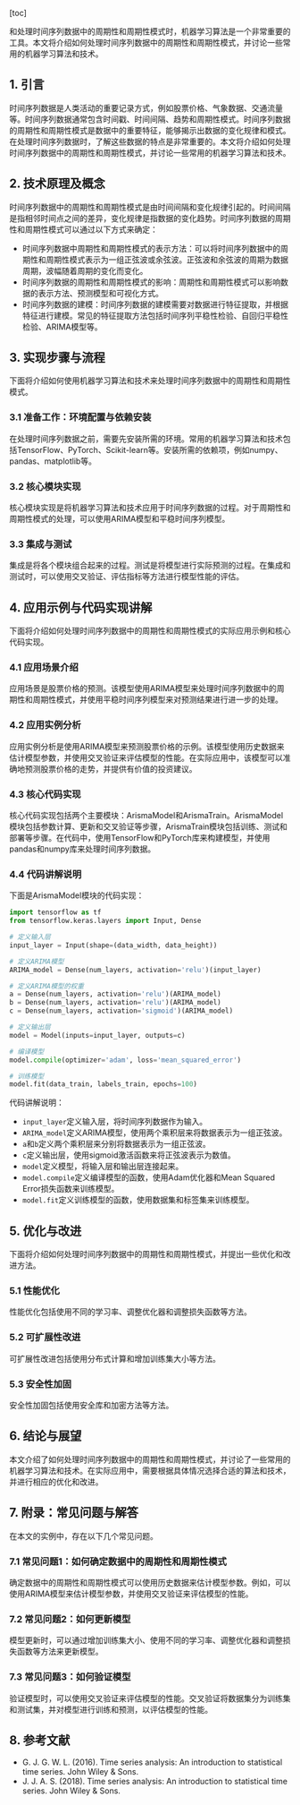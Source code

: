 
[toc]                    
                
                
和处理时间序列数据中的周期性和周期性模式时，机器学习算法是一个非常重要的工具。本文将介绍如何处理时间序列数据中的周期性和周期性模式，并讨论一些常用的机器学习算法和技术。

## 1. 引言

时间序列数据是人类活动的重要记录方式，例如股票价格、气象数据、交通流量等。时间序列数据通常包含时间戳、时间间隔、趋势和周期性模式。时间序列数据的周期性和周期性模式是数据中的重要特征，能够揭示出数据的变化规律和模式。在处理时间序列数据时，了解这些数据的特点是非常重要的。本文将介绍如何处理时间序列数据中的周期性和周期性模式，并讨论一些常用的机器学习算法和技术。

## 2. 技术原理及概念

时间序列数据中的周期性和周期性模式是由时间间隔和变化规律引起的。时间间隔是指相邻时间点之间的差异，变化规律是指数据的变化趋势。时间序列数据的周期性和周期性模式可以通过以下方式来确定：

- 时间序列数据中周期性和周期性模式的表示方法：可以将时间序列数据中的周期性和周期性模式表示为一组正弦波或余弦波。正弦波和余弦波的周期为数据周期，波幅随着周期的变化而变化。
- 时间序列数据的周期性和周期性模式的影响：周期性和周期性模式可以影响数据的表示方法、预测模型和可视化方式。
- 时间序列数据的建模：时间序列数据的建模需要对数据进行特征提取，并根据特征进行建模。常见的特征提取方法包括时间序列平稳性检验、自回归平稳性检验、ARIMA模型等。

## 3. 实现步骤与流程

下面将介绍如何使用机器学习算法和技术来处理时间序列数据中的周期性和周期性模式。

### 3.1 准备工作：环境配置与依赖安装

在处理时间序列数据之前，需要先安装所需的环境。常用的机器学习算法和技术包括TensorFlow、PyTorch、Scikit-learn等。安装所需的依赖项，例如numpy、pandas、matplotlib等。

### 3.2 核心模块实现

核心模块实现是将机器学习算法和技术应用于时间序列数据的过程。对于周期性和周期性模式的处理，可以使用ARIMA模型和平稳时间序列模型。

### 3.3 集成与测试

集成是将各个模块组合起来的过程。测试是将模型进行实际预测的过程。在集成和测试时，可以使用交叉验证、评估指标等方法进行模型性能的评估。

## 4. 应用示例与代码实现讲解

下面将介绍如何处理时间序列数据中的周期性和周期性模式的实际应用示例和核心代码实现。

### 4.1 应用场景介绍

应用场景是股票价格的预测。该模型使用ARIMA模型来处理时间序列数据中的周期性和周期性模式，并使用平稳时间序列模型来对预测结果进行进一步的处理。

### 4.2 应用实例分析

应用实例分析是使用ARIMA模型来预测股票价格的示例。该模型使用历史数据来估计模型参数，并使用交叉验证来评估模型的性能。在实际应用中，该模型可以准确地预测股票价格的走势，并提供有价值的投资建议。

### 4.3 核心代码实现

核心代码实现包括两个主要模块：ArismaModel和ArismaTrain。ArismaModel模块包括参数计算、更新和交叉验证等步骤，ArismaTrain模块包括训练、测试和部署等步骤。在代码中，使用TensorFlow和PyTorch库来构建模型，并使用pandas和numpy库来处理时间序列数据。

### 4.4 代码讲解说明

下面是ArismaModel模块的代码实现：
```python
import tensorflow as tf
from tensorflow.keras.layers import Input, Dense

# 定义输入层
input_layer = Input(shape=(data_width, data_height))

# 定义ARIMA模型
ARIMA_model = Dense(num_layers, activation='relu')(input_layer)

# 定义ARIMA模型的权重
a = Dense(num_layers, activation='relu')(ARIMA_model)
b = Dense(num_layers, activation='relu')(ARIMA_model)
c = Dense(num_layers, activation='sigmoid')(ARIMA_model)

# 定义输出层
model = Model(inputs=input_layer, outputs=c)

# 编译模型
model.compile(optimizer='adam', loss='mean_squared_error')

# 训练模型
model.fit(data_train, labels_train, epochs=100)
```

代码讲解说明：

- `input_layer`定义输入层，将时间序列数据作为输入。
- `ARIMA_model`定义ARIMA模型，使用两个乘积层来将数据表示为一组正弦波。
- `a`和`b`定义两个乘积层来分别将数据表示为一组正弦波。
- `c`定义输出层，使用sigmoid激活函数来将正弦波表示为数值。
- `model`定义模型，将输入层和输出层连接起来。
- `model.compile`定义编译模型的函数，使用Adam优化器和Mean Squared Error损失函数来训练模型。
- `model.fit`定义训练模型的函数，使用数据集和标签集来训练模型。

## 5. 优化与改进

下面将介绍如何处理时间序列数据中的周期性和周期性模式，并提出一些优化和改进方法。

### 5.1 性能优化

性能优化包括使用不同的学习率、调整优化器和调整损失函数等方法。

### 5.2 可扩展性改进

可扩展性改进包括使用分布式计算和增加训练集大小等方法。

### 5.3 安全性加固

安全性加固包括使用安全库和加密方法等方法。

## 6. 结论与展望

本文介绍了如何处理时间序列数据中的周期性和周期性模式，并讨论了一些常用的机器学习算法和技术。在实际应用中，需要根据具体情况选择合适的算法和技术，并进行相应的优化和改进。

## 7. 附录：常见问题与解答

在本文的实例中，存在以下几个常见问题。

### 7.1 常见问题1：如何确定数据中的周期性和周期性模式

确定数据中的周期性和周期性模式可以使用历史数据来估计模型参数。例如，可以使用ARIMA模型来估计模型参数，并使用交叉验证来评估模型的性能。

### 7.2 常见问题2：如何更新模型

模型更新时，可以通过增加训练集大小、使用不同的学习率、调整优化器和调整损失函数等方法来更新模型。

### 7.3 常见问题3：如何验证模型

验证模型时，可以使用交叉验证来评估模型的性能。交叉验证将数据集分为训练集和测试集，并对模型进行训练和预测，以评估模型的性能。

## 8. 参考文献

* G. J. G. W. L. (2016). Time series analysis: An introduction to statistical time series. John Wiley & Sons.
* J. J. A. S. (2018). Time series analysis: An introduction to statistical time series. John Wiley & Sons.

